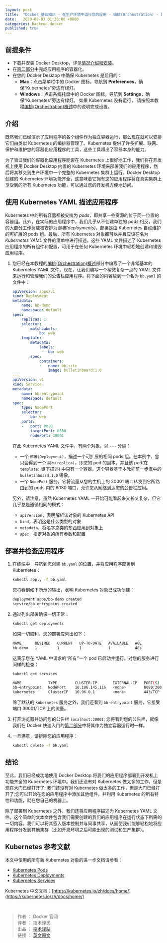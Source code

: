 ```yaml
---
layout: post
title:  "Docker 基础知识 - 在生产环境中运行您的应用 - 编排(Orchestration) - 部署到 Kubernetes"
date:   2020-08-03 01:30:00 +0800
categories: backend docker
published: true
---
```



## 前提条件

- 下载并安装 Docker Desktop，详见[情况介绍和安装](/backend/docker/2020/06/19/quickstart-1.html)。
- 在[第二部分](/backend/docker/2020/06/21/quickstart-2.html)中完成应用程序的容器化。
- 在您的 Docker Desktop 中确保 Kubernetes 是启用的：
  - **Mac**：点击菜单栏中的 Docker 图标，导航到 **Preferences**，确保“Kubernetes”旁边有绿灯。
  - **Windows**：点击系统托盘中的 Docker 图标，导航到 **Settings**，确保“Kubernetes”旁边有绿灯。
  如果 Kubernetes 没有运行， 请按照本教程[编排(Orchestration)概述](/backend/docker/2020/07/27/docker-get-started-orchestration.html)中的说明完成设置。

## 介绍

既然我们已经演示了应用程序的各个组件作为独立容器运行，那么现在就可以安排它们由类似 Kubernetes 的编排器管理了。Kubernetes 提供了许多扩展、联网、保护和维护您的容器化应用程序的工具，这些工具超出了容器本身的能力。

为了验证我们的容器化应用程序能否在 Kubernetes 上很好地工作，我们将在开发机上使用 Docker Desktop 内置的 Kubernetes 环境来部署我们的应用程序，然后将其移交到生产环境中一个完整的 Kubernetes 集群上运行。Docker Desktop 创建的 Kubernetes 环境功能齐全，这意味着它拥有您的应用程序将在真实集群上享受到的所有 Kubernetes 功能，可以通过您的开发机方便地访问。

## 使用 Kubernetes YAML 描述应用程序

Kubernetes 中的所有容器都被安排为 *pods*，即共享一些资源的位于同一位置的容器组。此外，在实际的应用程序中，我们几乎从不创建单独的 pods;相反，我们的大部分工作负载被安排为*部署(deployments)*，部署是由 Kubernetes 自动维护的可扩展的 pods 组。最后，所有 Kubernetes 对象都可以并且应该在名为 *Kubernetes YAML* 文件的清单中进行描述。这些 YAML 文件描述了 Kubernetes 应用程序的所有组件和配置，可用于在任何 Kubernetes 环境中轻松地创建和销毁应用程序。

1. 您已经在本教程的[编排(Orchestration)概述](/backend/docker/2020/07/27/docker-get-started-orchestration.html)部分中编写了一个非常基本的 Kubernetes YAML 文件。现在，让我们编写一个稍微复杂一点的 YAML 文件来运行和管理我们的公告栏应用程序。将下面的内容放到一个名为 `bb.yaml` 的文件中：

    ```yaml
    apiVersion: apps/v1
    kind: Deployment
    metadata:
        name: bb-demo
        namespace: default
    spec:
        replicas: 1
        selector:
            matchLabels:
                bb: web
        template:
            metadata:
                labels:
                    bb: web
            spec:
                containers:
                -   name: bb-site
                    image: bulletinboard:1.0
    ---
    apiVersion: v1
    kind: Service
    metadata:
        name: bb-entrypoint
        namespace: default
    spec:
        type: NodePort
        selector:
            bb: web
        ports:
        -   port: 8080
            targetPort: 8080
            nodePort: 30001
    ```

    在此 Kubernetes YAML 文件中，有两个对象，以 `---` 分隔：
    - 一个 `部署(Deployment)`，描述一个可扩展的相同 pods 组。在本例中，您只会得到一个 `副本(replica)`，即您的 pod 的副本，并且该 pod(在 `template:` 键下描述) 中只有一个容器，这个容器基于本教程[前一步骤](/backend/docker/2020/06/21/quickstart-2.html)中的 `bulletinboard:1.0` 镜像。
    - 一个 `NodePort` 服务，它将流量从您的主机上的 30001 端口转发到它所路由到的 pods 内的 8080 端口，允许您从网络到达您的公告栏应用。

    另外，请注意，虽然 Kubernetes YAML 一开始可能看起来又长又复杂，但它几乎总是遵循相同的模式：
    - `apiVersion`，表明解析该对象的 Kubernetes API
    - `kind`，表明这是什么类型的对象
    - `metadata`，将名字之类的东西应用到对象上
    - `spec`，指定对象的所有参数和配置

## 部署并检查应用程序

1. 在终端中，导航到您创建 `bb.yaml` 的位置，并将应用程序部署到 Kubernetes：
   
   ```bash
   kubectl apply -f bb.yaml
   ```

   您将看到如下所示的输出，表明 Kubernetes 对象已成功创建：

   ```bash
   deployment.apps/bb-demo created
   service/bb-entrypoint created
   ```

2. 通过列出部署确保一切正常：

   ```bash
   kubectl get deployments
   ```

   如果一切顺利，您的部署应列出如下：

   ```bash
   NAME      DESIRED   CURRENT   UP-TO-DATE   AVAILABLE   AGE
   bb-demo   1         1         1            1           48s
   ```

   这表示您在 YAML 中请求的“所有”一个 pod 已启动并运行。对您的服务进行同样的检查：

   ```bash
   kubectl get services

   NAME            TYPE        CLUSTER-IP       EXTERNAL-IP   PORT(S)          AGE
   bb-entrypoint   NodePort    10.106.145.116   <none>        8080:30001/TCP   53s
   kubernetes      ClusterIP   10.96.0.1        <none>        443/TCP          138d
   ```

   除了默认的 `kubernetes` 服务之外，我们还看到 `bb-entrypoint` 服务，它接受端口 30001/TCP 上的流量。

3. 打开浏览器并访问您的公告栏 `localhost:30001`; 您将看到您的公告栏，就像我们在 Docker 快速入门的[第二部分](/backend/docker/2020/06/21/quickstart-2.html)中将其作为独立容器运行时一样。 
4. 一旦满意，请拆除您的应用程序：
    
   ```bash
   kubectl delete -f bb.yaml
   ``` 

## 结论

至此，我们已经成功地使用 Docker Desktop 将我们的应用程序部署到开发机上功能齐全的 Kubernetes 环境中。我们还没有对 Kubernetes 做太多的工作，但是现在大门已经打开了;
我们还没有对 Kubernetes 做太多的工作，但是大门已经打开了;您可以开始在您的应用程序中添加其他组件，并利用 Kubernetes 的所有特性和功能，就在您自己的机器上。

除了部署到 Kubernetes 之外，我们还将应用程序描述为 Kubernetes YAML 文件。这个简单的文本文件包含我们需要创建的我们的应用程序在运行状态下所需的一切内容。我们可以将其签入版本控制并与同事共享，从而使我们能够轻松地将应用程序分发到其他集群（比如开发环境之后可能出现的测试和生产集群）。

## Kubernetes 参考文献

本文中使用的所有新 Kubernetes 对象的进一步文档请参看：

- [Kubernetes Pods](https://kubernetes.io/docs/concepts/workloads/pods/pod/)
- [Kubernetes Deployments](https://kubernetes.io/docs/concepts/workloads/controllers/deployment/)
- [Kubernetes Services](https://kubernetes.io/docs/concepts/services-networking/service/)


Kubernetes 中文文档：[https://kubernetes.io/zh/docs/home/](https://kubernetes.io/zh/docs/home/)

<br/>

> 作者 ： Docker 官网 <br/>
> 译者 ： 技术译民 <br/>
> 出品 ： [技术译站](https://ittranslator.cn/) <br/>
> 链接 ： [英文原文](https://docs.docker.com/get-started/kube-deploy/)
